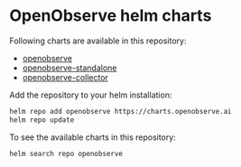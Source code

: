 # OpenObserve helm charts

Following charts are available in this repository:

- [openobserve](charts/openobserve/README.md)
- [openobserve-standalone](charts/openobserve-standalone/README.md)
- [openobserve-collector](charts/openobserve-collector/README.md)


Add the repository to your helm installation:

```bash
helm repo add openobserve https://charts.openobserve.ai
helm repo update
```

To see the available charts in this repository:

```bash
helm search repo openobserve
```
